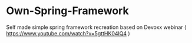 # Own-Spring-Framework
Self made simple spring framework recreation based on Devoxx webinar
( https://www.youtube.com/watch?v=5gttHK04lQ4 )
